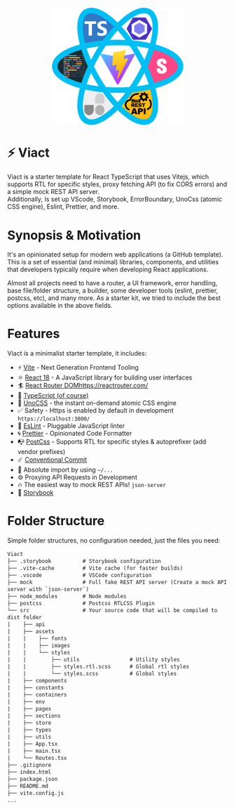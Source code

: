 <p align="center">
  <img src="./src/assets/images/viact.png" alt="Viact Logo" width="300"> 
</p>

# ⚡️ Viact

<p>Viact is a starter template for React TypeScript that uses Vitejs, which supports RTL for specific styles, proxy fetching API (to fix CORS errors) and a simple mock REST API server. <br />Additionally, Is set up VScode, Storybook, ErrorBoundary, UnoCss (atomic CSS engine), Eslint, Prettier, and more.</p>

# Synopsis & Motivation

<p>It's an opinionated setup for modern web applications (a GitHub template). This is a set of essential (and minimal) libraries, components, and utilities that developers typically require when developing React applications.</p>
<p>Almost all projects need to have a router, a UI framework, error handling, base file/folder structure, a builder, some developer tools (eslint, prettier, postcss, etc), and many more. As a starter kit, we tried to include the best options available in the above fields.</p>

# Features

<p>Viact is a minimalist starter template, it includes:</p>

-  ⚡️ [Vite](https://vitejs.dev/) - Next Generation Frontend Tooling
-  ⚛️ [React 18](https://reactjs.org/) - A JavaScript library for building user interfaces
-  🏄 [React Router DOM](https://reactrouter.com/)https://reactrouter.com/
-  💎 [TypeScript (of course)](https://www.typescriptlang.org/)
-  🎨 [UnoCSS](https://github.com/antfu/unocss) - the instant on-demand atomic CSS engine
-  ✅ Safety - Https is enabled by default in development `https://localhost:3000/`
-  🔨 [EsLint](https://eslint.org/) - Pluggable JavaScript linter
-  🌀 [Prettier](https://prettier.io) - Opinionated Code Formatter
-  📭 [PostCss](https://postcss.org/) - Supports RTL for specific styles & autoprefixer (add vendor prefixes)
-  ☄️ [Conventional Commit](https://commitlint.js.org/#/)
-  🎯 Absolute import by using `~/...`
-  ⚙️ Proxying API Requests in Development
-  🔥 The easiest way to mock REST APIs! `json-server`
-  📕 [Storybook](https://storybook.js.org/)

# Folder Structure

<p>Simple folder structures, no configuration needed, just the files you need:</p>

```
Viact
├── .storybook          # Storybook configuration
├── .vite-cache         # Vite cache (for faster builds)
├── .vscode             # VSCode configuration
├── mock                # Full fake REST API server (Create a mock API server with `json-server`)
├── node_modules        # Node modules
├── postcss             # Postcss RTLCSS Plugin
└── src                 # Your source code that will be compiled to dist folder
|    ├── api
|    ├── assets
|    |    ├── fonts
|    |    ├── images
|    |    └── styles
|    |        ├── utils                # Utility styles
|    |        ├── styles.rtl.scss      # Global rtl styles
|    |        └── styles.scss          # Global styles
|    ├── components
|    ├── constants
|    ├── containers
|    ├── env
|    ├── pages
|    ├── sections
|    ├── store
|    ├── types
|    ├── utils
|    ├── App.tsx
|    ├── main.tsx
|    └── Routes.tsx
├── .gitignore
├── index.html
├── package.json
├── README.md
├── vite.config.js
...
```
